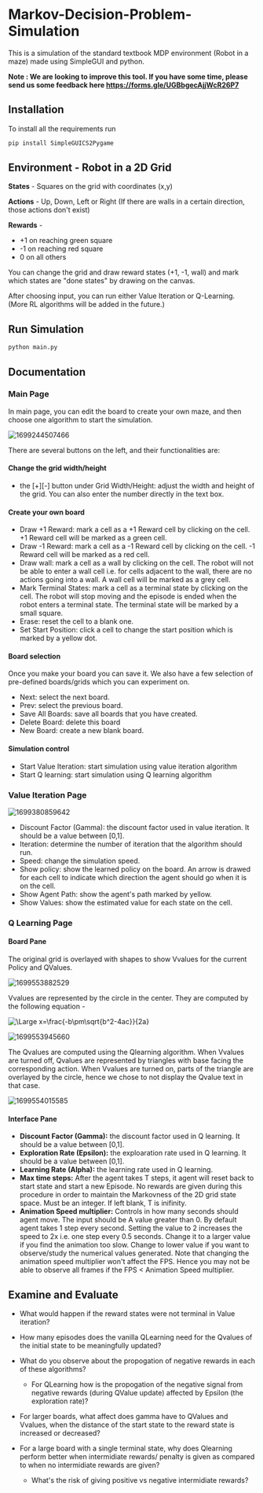 # Markov-Decision-Problem-Simulation

This is a simulation of the standard textbook MDP environment (Robot in a maze) made using SimpleGUI and python.

**Note : We are looking to improve this tool. If you have some time, please send us some feedback here https://forms.gle/UGBbgecAjjWcR26P7**

## Installation

To install all the requirements run

```bash
pip install SimpleGUICS2Pygame
```

## Environment - Robot in a 2D Grid

**States** - Squares on the grid with coordinates (x,y)

**Actions** - Up, Down, Left or Right (If there are walls in a certain direction, those actions don't exist)

**Rewards** -

* +1 on reaching green square
* -1 on reaching red square
* 0 on all others

You can change the grid and draw reward states (+1, -1, wall) and mark which states are "done states" by drawing on the canvas.

After choosing input, you can run either Value Iteration or Q-Learning. (More RL algorithms will be added in the future.)

## Run Simulation

```bash
python main.py
```

## Documentation

### Main Page

In main page, you can edit the board to create your own maze, and then choose one algorithm to start the simulation.

![1699244507466](image/README/1699244507466.png)

There are several buttons on the left, and their functionalities are:

#### Change the grid width/height

* the [+][-] button under Grid Width/Height: adjust the width and height of the grid. You can also enter the number directly in the text box.

#### Create your own board

* Draw +1 Reward: mark a cell as a +1 Reward cell by clicking on the cell. +1 Reward cell will be marked as a green cell.
* Draw -1 Reward: mark a cell as a -1 Reward cell by clicking on the cell. -1 Reward cell will be marked as a red cell.
* Draw wall: mark a cell as a wall by clicking on the cell. The robot will not be able to enter a wall cell i.e. for cells adjacent to the wall, there are no actions going into a wall. A wall cell will be marked as a grey cell.
* Mark Terminal States: mark a cell as a terminal state by clicking on the cell. The robot will stop moving and the episode is ended when the robot enters a terminal state. The terminal state will be marked by a small square.
* Erase: reset the cell to a blank one.
* Set Start Position: click a cell to change the start position which is marked by a yellow dot.

#### Board selection

Once you make your board you can save it. We also have a few selection of pre-defined boards/grids which you can experiment on.

* Next: select the next board.
* Prev: select the previous board.
* Save All Boards: save all boards that you have created.
* Delete Board: delete this board
* New Board: create a new blank board.

#### Simulation control

* Start Value Iteration: start simulation using value iteration algorithm
* Start Q learning: start simulation using Q learning algorithm

### Value Iteration Page

![1699380859642](image/README/1699380859642.png)

* Discount Factor (Gamma): the discount factor used in value iteration. It should be a value between [0,1].
* Iteration: determine the number of iteration that the algorithm should run.
* Speed: change the simulation speed.
* Show policy: show the learned policy on the board. An arrow is drawed for each cell to indicate which direction the agent should go when it is on the cell.
* Show Agent Path: show the agent's path marked by yellow.
* Show Values: show the estimated value for each state on the cell.

### Q Learning Page

#### Board Pane

The original grid is overlayed with shapes to show Vvalues for the current Policy and QValues.

![1699553882529](image/README/1699553882529.png)

Vvalues are represented by the circle in the center. They are computed by the following equation -

![\Large x=\frac{-b\pm\sqrt{b^2-4ac}}{2a}](https://latex.codecogs.com/svg.latex?\Large&space;V\(s\)=\sum_{a}\pi_\epsilon\(a\)Q\(s,a\))

![1699553945660](image/README/1699553945660.png)

The Qvalues are computed using the Qlearning algorithm. When Vvalues are turned off, Qvalues are represented by triangles with base facing the corresponding action. When Vvalues are turned on, parts of the triangle are overlayed by the circle, hence we chose to not display the Qvalue text in that case.

![1699554015585](image/README/1699554015585.png)

#### Interface Pane

* **Discount Factor (Gamma):** the discount factor used in Q learning. It should be a value between [0,1].
* **Exploration Rate (Epsilon):** the exploaration rate used in Q learning. It should be a value between [0,1].
* **Learning Rate (Alpha):** the learning rate used in Q learning.
* **Max time steps:** After the agent takes T steps, it agent will reset back to start state and start a new Episode. No rewards are given during this procedure in order to maintain the Markovness of the 2D grid state space. Must be an integer. If left blank, T is inifinity.
* **Animation Speed multiplier:** Controls in how many seconds should agent move. The input should be A value greater than 0. By default agent takes 1 step every second. Setting the value to 2 increases the speed to 2x i.e. one step every 0.5 seconds. Change it to a larger value if you find the animation too slow. Change to lower value if you want to observe/study the numerical values generated. Note that changing the animation speed multiplier won't affect the FPS. Hence you may not be able to observe all frames if the FPS < Animation Speed multiplier.

## Examine and Evaluate

- What would happen if the reward states were not terminal in Value iteration?
- How many episodes does the vanilla QLearning need for the Qvalues of the initial state to be meaningfully updated?
- What do you observe about the propogation of negative rewards in each of these algorithms?

  - For QLearning how is the propogation of the negative signal from negative rewards (during QValue update) affected by Epsilon (the exploration rate)?
- For larger boards, what affect does gamma have to QValues and Vvalues, when the distance of the start state to the reward state is increased or decreased?
- For a large board with a single terminal state, why does Qlearning perform better when intermidiate rewards/ penalty is given as compared to when no intermidiate rewards are given?

  - What's the risk of giving positive vs negative intermidiate rewards?
